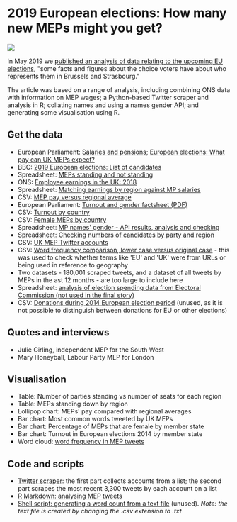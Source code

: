 # 2019 European elections: How many new MEPs might you get?

![](https://ichef.bbci.co.uk/news/624/cpsprodpb/4249/production/_106996961_meppay2-nc.png)

In May 2019 we [published an analysis of data relating to the upcoming EU elections](https://www.bbc.co.uk/news/uk-england-48202795), "some facts and figures about the choice voters have about who represents them in Brussels and Strasbourg."

The article was based on a range of analysis, including combining ONS data with information on MEP wages; a Python-based Twitter scraper and analysis in R; collating names and using a names gender API; and generating some visualisation using R.

## Get the data 

* European Parliament: [Salaries and pensions](https://www.europarl.europa.eu/news/en/faq/13/salaries-and-pensions); [European elections: What pay can UK MEPs expect?](https://www.bbc.co.uk/news/uk-politics-48037162)
* BBC: [2019 European elections: List of candidates](https://www.bbc.co.uk/news/uk-politics-48081172)
* Spreadsheet: [MEPs standing and not standing](https://github.com/BBC-Data-Unit/eu-elections-2019/blob/master/MEPS%20STANDING%20NOT%20STANDING%20CHECKED.xlsx)
* ONS: [Employee earnings in the UK: 2018](https://www.ons.gov.uk/employmentandlabourmarket/peopleinwork/earningsandworkinghours/bulletins/annualsurveyofhoursandearnings/2018)
* Spreadsheet: [Matching earnings by region against MP salaries](https://github.com/BBC-Data-Unit/eu-elections-2019/blob/master/DATA%20FOR%20CHARTS.xlsx)
* CSV: [MEP pay versus regional average](https://github.com/BBC-Data-Unit/eu-elections-2019/blob/master/mepspay.csv)
* European Parliament: [Turnout and gender factsheet (PDF)](https://www.europarl.europa.eu/RegData/etudes/BRIE/2018/614733/EPRS_BRI(2018)614733_EN.pdf)
* CSV: [Turnout by country](https://github.com/BBC-Data-Unit/eu-elections-2019/blob/master/mepturnout.csv)
* CSV: [Female MEPs by country](https://github.com/BBC-Data-Unit/eu-elections-2019/blob/master/femalemeps.csv)
* Spreadsheet: [MP names' gender - API results, analysis and checking](https://github.com/BBC-Data-Unit/eu-elections-2019/blob/master/candidatesnamesGENDEREDapi.xlsx)
* Spreadsheet: [Checking numbers of candidates by party and region](https://github.com/BBC-Data-Unit/eu-elections-2019/blob/master/candidates%20check.xlsx)
* CSV: [UK MEP Twitter accounts](https://github.com/BBC-Data-Unit/eu-elections-2019/blob/master/ukmepaccounts.csv)
* CSV: [Word frequency comparison, lower case versus original case](https://github.com/BBC-Data-Unit/eu-elections-2019/blob/master/wordfrequpperandlower.csv) - this was used to check whether terms like 'EU' and 'UK' were from URLs or being used in reference to geography
* Two datasets - 180,001 scraped tweets, and a dataset of all tweets by MEPs in the ast 12 months - are too large to include here
* Spreadsheet: [analysis of election spending data from Electoral Commission (not used in the final story)](https://github.com/BBC-Data-Unit/eu-elections-2019/blob/master/Euro%20Campaign%20Spending%20last3.xlsx)
* CSV: [Donations during 2014 European election period](https://github.com/BBC-Data-Unit/eu-elections-2019/blob/master/donations%20during%20euro%202014%20period.csv) (unused, as it is not possible to distinguish between donations for EU or other elections)

## Quotes and interviews

* Julie Girling, independent MEP for the South West
* Mary Honeyball, Labour Party MEP for London

## Visualisation

* Table: Number of parties standing vs number of seats for each region
* Table: MEPs standing down by region
* Lollipop chart: MEPs' pay compared with regional averages
* Bar chart: Most common words tweeted by UK MEPs
* Bar chart: Percentage of MEPs that are female by member state
* Bar chart: Turnout in European elections 2014 by member state
* Word cloud: [word frequency in MEP tweets](https://github.com/BBC-Data-Unit/eu-elections-2019/blob/master/meptweets_wordcloud.png)

## Code and scripts

* [Twitter scraper](https://github.com/BBC-Data-Unit/eu-elections-2019/blob/master/meptwitterscraper.py): the first part collects accounts from a list; the second part scrapes the most recent 3,300 tweets by each account on a list
* [R Markdown: analysing MEP tweets](https://github.com/BBC-Data-Unit/eu-elections-2019/blob/master/meptweets.Rmd)
* [Shell script: generating a word count from a text file](https://github.com/BBC-Data-Unit/eu-elections-2019/blob/master/wordfreq.sh) (unused). *Note: the text file is created by changing the .csv extension to .txt*
